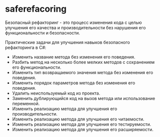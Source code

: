 # saferefacoring

Безопасный рефакторинг - это процесс изменения кода с целью улучшения его качества и производительности без нарушения его функциональности и безопасности.

Практические задачи для улучшения навыков безопасного рефакторинга в C#:
- Изменить название метода без изменения его поведения.
- Разбить метод на несколько более мелких методов с сохранением его функциональности.
- Изменить тип возвращаемого значения метода без изменения его поведения.
- Изменить порядок параметров метода без изменения его поведения.
- Удалить неиспользуемый код из проекта.
- Заменить дублирующийся код на вызов метода или использование переменной.
- Изменить реализацию метода для улучшения его производительности.
- Изменить реализацию метода для улучшения его читаемости.
- Изменить реализацию метода для улучшения его тестируемости.
- Изменить реализацию метода для улучшения его расширяемости.
